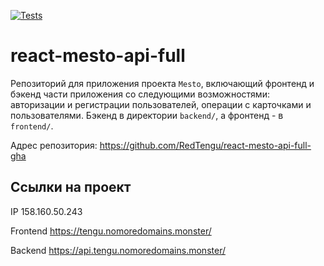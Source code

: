 [![Tests](https://github.com/RedTengu/react-mesto-api-full-gha/actions/workflows/tests.yml/badge.svg)](https://github.com/RedTengu/react-mesto-api-full-gha/actions/workflows/tests.yml)

# react-mesto-api-full
Репозиторий для приложения проекта `Mesto`, включающий фронтенд и бэкенд части приложения со следующими возможностями: авторизации и регистрации пользователей, операции с карточками и пользователями. Бэкенд в директории `backend/`, а фронтенд - в `frontend/`.

Адрес репозитория: https://github.com/RedTengu/react-mesto-api-full-gha

## Ссылки на проект

IP 158.160.50.243

Frontend https://tengu.nomoredomains.monster/

Backend https://api.tengu.nomoredomains.monster/
